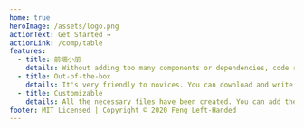 ```yaml
---
home: true
heroImage: /assets/logo.png
actionText: Get Started →
actionLink: /comp/table
features:
  - title: 前端小册
    details: Without adding too many components or dependencies, code redundancy will not be generated by pruning.
  - title: Out-of-the-box
    details: It's very friendly to novices. You can download and write without too much configuration.
  - title: Customizable
    details: All the necessary files have been created. You can add the functions you want directly to the configuration file.
footer: MIT Licensed | Copyright © 2020 Feng Left-Handed
---
```

